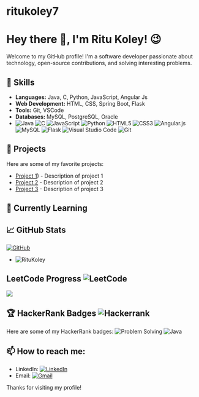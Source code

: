 # ritukoley7

# Hey there 👋, I'm Ritu Koley! 😉

Welcome to my GitHub profile! I'm a software developer passionate about technology, open-source contributions, and solving interesting problems. 

## 🌟 Skills
- **Languages:** Java, C, Python, JavaScript, Angular Js
- **Web Development:** HTML, CSS, Spring Boot, Flask
- **Tools:** Git, VSCode
- **Databases:** MySQL, PostgreSQL, Oracle
- ![Java](https://img.shields.io/badge/Java-ED8B00?style=for-the-badge&logo=java&logoColor=white)
![C](https://img.shields.io/badge/c-%2300599C.svg?style=for-the-badge&logo=c&logoColor=white)
![JavaScript](https://img.shields.io/badge/JavaScript-F7DF1E?style=for-the-badge&logo=javascript&logoColor=black)
![Python](https://img.shields.io/badge/Python-3776AB?style=for-the-badge&logo=python&logoColor=white)
![HTML5](https://img.shields.io/badge/html5-%23E34F26.svg?style=for-the-badge&logo=html5&logoColor=white)
![CSS3](https://img.shields.io/badge/css3-%231572B6.svg?style=for-the-badge&logo=css3&logoColor=white)
![Angular.js](https://img.shields.io/badge/angular.js-%23E23237.svg?style=for-the-badge&logo=angularjs&logoColor=white)
![MySQL](https://img.shields.io/badge/mysql-4479A1.svg?style=for-the-badge&logo=mysql&logoColor=white)
![Flask](https://img.shields.io/badge/flask-%23000.svg?style=for-the-badge&logo=flask&logoColor=white)
![Visual Studio Code](https://img.shields.io/badge/Visual%20Studio%20Code-0078d7.svg?style=for-the-badge&logo=visual-studio-code&logoColor=white)
![Git](https://img.shields.io/badge/git-%23F05033.svg?style=for-the-badge&logo=git&logoColor=white)

## 🚀 Projects
Here are some of my favorite projects:

- [Project 1](https://github.com/RituKoley/AmazonClone)) - Description of project 1
- [Project 2](https://github.com/RituKoley/ChatBot) - Description of project 2
- [Project 3](https://github.com/RituKoley/Library-Management-System) - Description of project 3

## 🎯 Currently Learning


## 📈 GitHub Stats
[![GitHub](https://img.shields.io/badge/github-%23121011.svg?style=for-the-badge&logo=github&logoColor=white)](https://github.com/RituKoley/ritukoley7)
- ![RituKoley](https://github-stats-viewer.vercel.app/user/?username=RituKoley)

## LeetCode Progress  ![LeetCode](https://img.shields.io/badge/LeetCode-000000?style=for-the-badge&logo=LeetCode&logoColor=#d16c06)
![](https://leetcard.jacoblin.cool/Rii_7?ext=heatmap)

## 🏆 HackerRank Badges  ![Hackerrank](https://img.shields.io/badge/-Hackerrank-2EC866?style=for-the-badge&logo=HackerRank&logoColor=white)
Here are some of my HackerRank badges:
![Problem Solving](https://img.shields.io/badge/Problem%20Solving-Gold-brightgreen)
![Java](https://img.shields.io/badge/Java-Silver-blue)

## 📫 How to reach me:
- LinkedIn: [![LinkedIn](https://img.shields.io/badge/linkedin-%230077B5.svg?style=for-the-badge&logo=linkedin&logoColor=white)](https://www.linkedin.com/in/ritu-koley-73174120a/)
- Email:	[![Gmail](https://img.shields.io/badge/Gmail-D14836?style=for-the-badge&logo=gmail&logoColor=white)](ritukoleyrk7@gmail.com)

Thanks for visiting my profile!

